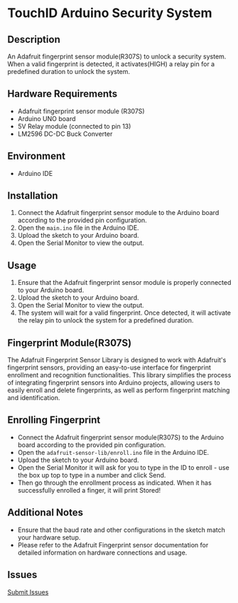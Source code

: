 # TouchID Arduino Security System

## Description
An Adafruit fingerprint sensor module(R307S) to unlock a security system. When a valid fingerprint is detected, it activates(HIGH) a relay pin for a predefined duration to unlock the system.

## Hardware Requirements
- Adafruit fingerprint sensor module (R307S)
- Arduino UNO board
- 5V Relay module (connected to pin 13)
- LM2596 DC-DC Buck Converter

## Environment
- Arduino IDE

## Installation
1. Connect the Adafruit fingerprint sensor module to the Arduino board according to the provided pin configuration.
2. Open the `main.ino` file in the Arduino IDE.
3. Upload the sketch to your Arduino board.
4. Open the Serial Monitor to view the output.

## Usage
1. Ensure that the Adafruit fingerprint sensor module is properly connected to your Arduino board.
2. Upload the sketch to your Arduino board.
3. Open the Serial Monitor to view the output.
4. The system will wait for a valid fingerprint. Once detected, it will activate the relay pin to unlock the system for a predefined duration.
   
## Fingerprint Module(R307S)

The Adafruit Fingerprint Sensor Library is designed to work with Adafruit's fingerprint sensors, providing an easy-to-use interface for fingerprint enrollment and recognition functionalities. This library simplifies the process of integrating fingerprint sensors into Arduino projects, allowing users to easily enroll and delete fingerprints, as well as perform fingerprint matching and identification.

## Enrolling Fingerprint
- Connect the Adafruit fingerprint sensor module(R307S) to the Arduino board according to the provided pin configuration.
- Open the `adafruit-sensor-lib/enroll.ino` file in the Arduino IDE.
- Upload the sketch to your Arduino board.
- Open the Serial Monitor it will ask for you to type in the ID to enroll - use the box up top to type in a number and click Send.
- Then go through the enrollment process as indicated. When it has successfully enrolled a finger, it will print Stored!
  
## Additional Notes
- Ensure that the baud rate and other configurations in the sketch match your hardware setup.
- Please refer to the Adafruit Fingerprint sensor documentation for detailed information on hardware connections and usage.

## Issues 

[Submit Issues](https://github.com/riz4d/TouchID-ArduinoSecurity/issues)

